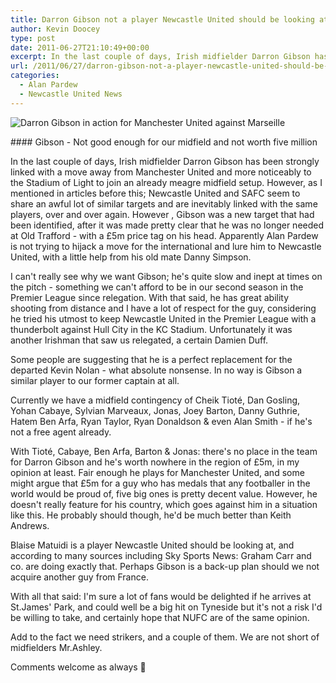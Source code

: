```yaml
---
title: Darron Gibson not a player Newcastle United should be looking at this summer
author: Kevin Doocey
type: post
date: 2011-06-27T21:10:49+00:00
excerpt: In the last couple of days, Irish midfielder Darron Gibson has been strongly linked with a move away from Manchester United and more..
url: /2011/06/27/darron-gibson-not-a-player-newcastle-united-should-be-looking-at-this-summer/
categories:
  - Alan Pardew
  - Newcastle United News
---
```


![Darron Gibson in action for Manchester United against Marseille](https://www.tynetime.com/wp-content/uploads/2011/06/Darron-Gibson.jpg "Darron-Gibson")

#### Gibson - Not good enough for our midfield and not worth five million

In the last couple of days, Irish midfielder Darron Gibson has been strongly linked with a move away from Manchester United and more noticeably to the Stadium of Light to join an already meagre midfield setup. However, as I mentioned in articles before this; Newcastle United and SAFC seem to share an awful lot of similar targets and are inevitably linked with the same players, over and over again. However , Gibson was a new target that had been identified, after it was made pretty clear that he was no longer needed at Old Trafford - with a £5m price tag on his head. Apparently Alan Pardew is not trying to hijack a move for the international and lure him to Newcastle United, with a little help from his old mate Danny Simpson.

I can't really see why we want Gibson; he's quite slow and inept at times on the pitch - something we can't afford to be in our second season in the Premier League since relegation. With that said, he has great ability shooting from distance and I have a lot of respect for the guy, considering he tried his utmost to keep Newcastle United in the Premier League with a thunderbolt against Hull City in the KC Stadium. Unfortunately it was another Irishman that saw us relegated, a certain Damien Duff.

Some people are suggesting that he is a perfect replacement for the departed Kevin Nolan - what absolute nonsense. In no way is Gibson a similar player to our former captain at all.

Currently we have a midfield contingency of Cheik Tioté, Dan Gosling, Yohan Cabaye, Sylvian Marveaux, Jonas, Joey Barton, Danny Guthrie, Hatem Ben Arfa, Ryan Taylor, Ryan Donaldson & even Alan Smith - if he's not a free agent already.

With Tioté, Cabaye, Ben Arfa, Barton & Jonas: there's no place in the team for Darron Gibson and he's worth nowhere in the region of £5m, in my opinion at least. Fair enough he plays for Manchester United, and some might argue that £5m for a guy who has medals that any footballer in the world would be proud of, five big ones is pretty decent value. However, he doesn't really feature for his country, which goes against him in a situation like this. He probably should though, he'd be much better than Keith Andrews.

Blaise Matuidi is a player Newcastle United should be looking at, and according to many sources including Sky Sports News: Graham Carr and co. are doing exactly that. Perhaps Gibson is a back-up plan should we not acquire another guy from France.

With all that said: I'm sure a lot of fans would be delighted if he arrives at St.James' Park, and could well be a big hit on Tyneside but it's not a risk I'd be willing to take, and certainly hope that NUFC are of the same opinion.

Add to the fact we need strikers, and a couple of them. We are not short of midfielders Mr.Ashley.

Comments welcome as always 🙂
